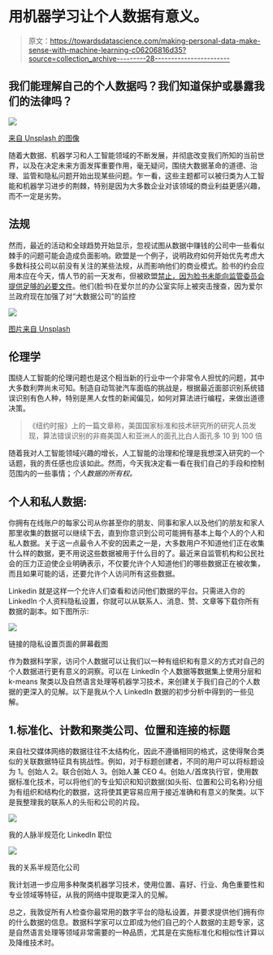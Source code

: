 # 用机器学习让个人数据有意义。

> 原文：<https://towardsdatascience.com/making-personal-data-make-sense-with-machine-learning-c06206816d35?source=collection_archive---------28----------------------->

## 我们能理解自己的个人数据吗？我们知道保护或暴露我们的法律吗？

![](img/4640210c7263bff19126a58b9efe4b98.png)

[来自 Unsplash 的图像](https://unsplash.com/photos/w7ZyuGYNpRQ)

随着大数据、机器学习和人工智能领域的不断发展，并彻底改变我们所知的当前世界，以及在决定未来方面发挥重要作用，毫无疑问，围绕大数据革命的道德、治理、监管和隐私问题开始出现某些问题。乍一看，这些主题都可以被归类为人工智能和机器学习进步的荆棘，特别是因为大多数企业对该领域的商业利益更感兴趣，而不一定是劣势。

## **法规**

然而，最近的活动和全球趋势开始显示，忽视试图从数据中赚钱的公司中一些看似棘手的问题可能会造成负面影响。欧盟是一个例子，说明政府如何开始优先考虑大多数科技公司以前没有关注的某些法规，从而影响他们的商业模式。脸书的约会应用本应在今天，情人节的前一天发布，但被欧盟[禁止，因为脸书未能向监管委员会提供足够的必要文件](https://www.telegraph.co.uk/technology/2020/02/12/facebook-dating-launch-postponed-eu-investigation/)。他们(脸书)在爱尔兰的办公室实际上被突击搜查，因为爱尔兰政府现在加强了对“大数据公司”的监控

![](img/334c7e5d83565b003c4134570d7dc7a6.png)

[图片来自 Unsplash](https://unsplash.com/photos/JKUTrJ4vK00)

## 伦理学

围绕人工智能的伦理问题也是这个相当新的行业中一个非常令人担忧的问题，其中大多数利弊尚未可知。制造自动驾驶汽车面临的挑战是，根据最近面部识别系统错误识别有色人种，特别是黑人女性的新闻偏见，如何对算法进行编程，来做出道德决策。

> 《纽约时报》上的一篇文章称，美国国家标准和技术研究所的研究人员发现，算法错误识别的非裔美国人和亚洲人的面孔比白人面孔多 10 到 100 倍

随着我对人工智能领域兴趣的增长，人工智能的治理和伦理是我想深入研究的一个话题，我的责任感也应该如此。然而，今天我决定看一看在我们自己的手段和控制范围内的一些事情；*个人数据的所有权。*

## **个人和私人数据:**

你拥有在线账户的每家公司从你甚至你的朋友、同事和家人以及他们的朋友和家人那里收集的数据可以继续下去，直到你意识到公司可能拥有基本上每个人的个人和私人数据。关于这一点最令人不安的因素之一是，大多数用户不知道他们正在收集什么样的数据，更不用说这些数据被用于什么目的了。最近来自监管机构和公民社会的压力正迫使企业明确表示，不仅要允许个人知道他们的哪些数据正在被收集，而且如果可能的话，还要允许个人访问所有这些数据。

Linkedin 就是这样一个允许人们查看和访问他们数据的平台。只需进入你的 LinkedIn 个人资料隐私设置，你就可以从联系人、消息、赞、文章等下载你所有数据的副本。如下图所示:

![](img/44949f5ff3c48dcb42d68ffe6e09aba1.png)

链接的隐私设置页面的屏幕截图

作为数据科学家，访问个人数据可以让我们以一种有组织和有意义的方式对自己的个人数据进行更有意义的洞察。可以在 LinkedIn 个人数据等数据集上使用分层和 k-means 聚类以及自然语言处理等机器学习技术，来创建关于我们自己的个人数据的更深入的见解。以下是我从个人 LinkedIn 数据的初步分析中得到的一些见解。

## 1.标准化、计数和聚类公司、位置和连接的标题

来自社交媒体网络的数据往往不太结构化，因此不遵循相同的格式，这使得聚合类似的关联数据特征具有挑战性。例如，对于标题创建者，不同的用户可以将标题设为 1。创始人 2。联合创始人 3。创始人兼 CEO 4。创始人/首席执行官，使用数据标准化技术，可以将他们的专业知识和知识数据(如头衔、位置和公司名称)分组为有组织和结构化的数据，这将使其更容易应用于接近准确和有意义的聚类。以下是我整理我的联系人的头衔和公司的片段。

![](img/b8c5c6717fb919f112501d37a67a49fb.png)

我的人脉半规范化 LinkedIn 职位

![](img/4cc84bd153372f4c9847d1987954d72c.png)

我的关系半规范化公司

我计划进一步应用多种聚类机器学习技术，使用位置、喜好、行业、角色重要性和专业领域等特征，从我的网络中提取更深入的见解。

总之，我敦促所有人检查你最常用的数字平台的隐私设置，并要求提供他们拥有你的什么数据的信息。数据科学家可以立即成为他们自己的个人数据的主题专家，这是自然语言处理等领域非常需要的一种品质，尤其是在实施标准化和相似性计算以及降维技术时。